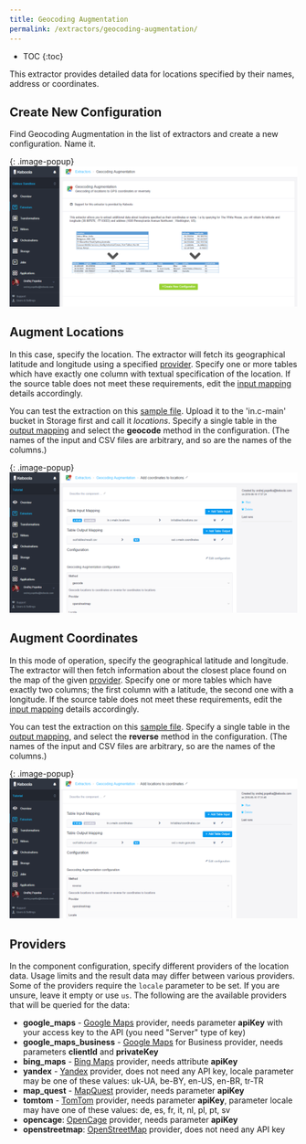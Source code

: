 ```yaml
---
title: Geocoding Augmentation
permalink: /extractors/geocoding-augmentation/
---
```


* TOC
{:toc}

This extractor provides detailed data for locations specified by their names, address or coordinates.

## Create New Configuration
Find Geocoding Augmentation in the list of extractors and create a new configuration. Name it.

{: .image-popup}
![Screenshot - Create configuration](/extractors/geocoding-augmentation/ui1.png)

## Augment Locations
In this case, specify the location. The extractor will fetch its geographical latitude and longitude 
using a specified [provider](#providers).
Specify one or more tables which have exactly one column with textual specification of the location. 
If the source table does not meet these requirements, 
edit the [input mapping](/manipulation/transformations/mappings/#input-mapping) details accordingly. 

You can test the extraction on this [sample file](/extractors/geocoding-augmentation/locations.csv). 
Upload it to the 'in.c-main' bucket in Storage first and call it *locations*.
Specify a single table in the [output mapping](/manipulation/transformations/mappings/#output-mapping) 
and select the **geocode** method in the configuration.
(The names of the input and CSV files are arbitrary, and so are the names of the columns.)

{: .image-popup}
![Screenshot - Add coordinates to locations](/extractors/geocoding-augmentation/ui2.png)

## Augment Coordinates
In this mode of operation, specify the geographical latitude and longitude. The extractor
will then fetch information about the closest place found on the map of the given [provider](#providers).
Specify one or more tables which have exactly two columns; the first column with a latitude, the second 
one with a longitude. If the source table does not meet these requirements, edit the [input mapping](/manipulation/transformations/mappings/#input-mapping) details accordingly. 

You can test the extraction on this [sample file](/extractors/geocoding-augmentation/coords.csv). 
Specify a single table in the [output mapping](/manipulation/transformations/mappings/#output-mapping), 
and select the **reverse** method in the configuration.
(The names of the input and CSV files are arbitrary, so are the names of the columns.) 

{: .image-popup}
![Screenshot - Add locations to coordinates](/extractors/geocoding-augmentation/ui3.png)

## Providers
In the component configuration, specify different providers of the location data. Usage limits and the result data may differ between various providers. 
Some of the providers require the `locale` parameter to be set. If you are unsure, leave it empty or use `us`. 
The following are the available providers that will be queried for the data:

- **google_maps** - [Google Maps](https://developers.google.com/maps/documentation/geocoding/intro) provider, needs parameter **apiKey** with your access key to the API (you need "Server" type of key)
- **google_maps_business** - [Google Maps](https://developers.google.com/maps/premium/faq#getting_started) for Business provider, needs parameters **clientId** and **privateKey**
- **bing_maps** - [Bing Maps](https://msdn.microsoft.com/en-us/library/ff701733.aspx) provider, needs attribute **apiKey**
- **yandex** - [Yandex](https://tech.yandex.com/maps/doc/geocoder/desc/concepts/About-docpage/) provider, does not need any API key, locale parameter may be one of these values: uk-UA, be-BY, en-US, en-BR, tr-TR
- **map_quest** - [MapQuest](https://www.mapquestapi.com/geocoding/) provider, needs parameter **apiKey**
- **tomtom** - [TomTom](http://www.programmableweb.com/api/tomtom-geocoding) provider, needs parameter **apiKey**, parameter locale may have one of these values: de, es, fr, it, nl, pl, pt, sv
- **opencage**: [OpenCage](https://geocoder.opencagedata.com/) provider, needs parameter **apiKey**
- **openstreetmap**: [OpenStreetMap](http://wiki.openstreetmap.org/wiki/Nominatim) provider, does not need any API key
